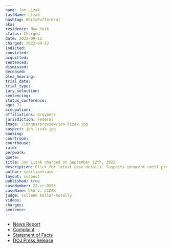 ```yaml
---
name: Jon Lizak
lastName: Lizak
hashtag: WhitePufferBrat
aka:
residence: New York
status: Charged
date: 2022-09-12
charged: 2022-09-12
indicted:
convicted:
acquitted:
sentenced:
dismissed:
deceased:
plea_hearing:
trial_date:
trial_type:
jury_selection:
sentencing:
status_conference:
age: 21
occupation:
affiliations: Groypers
jurisdiction: Federal
image: /images/preview/jon-lizak.jpg
suspect: jon-lizak.jpg
booking:
courtroom:
courthouse:
raid:
perpwalk:
quote:
title: Jon Lizak charged on September 12th, 2022
description: Click for latest case details. Suspects innocent until proven guilty.
author: seditiontrack
layout: suspect
published: true
caseNumber: 22-cr-0375
caseName: USA v. LIZAK
judge: Colleen Kollar-Kotelly
videos:
charges:
sentence:
---
```

- [News Report](https://www.nbcnews.com/politics/justice-department/members-far-right-group-america-first-charged-connection-jan-6-riot-rcna48664)
- [Complaint](https://www.justice.gov/usao-dc/case-multi-defendant/file/1536766/download)
- [Statement of Facts](https://www.justice.gov/usao-dc/case-multi-defendant/file/1536771/download)
- [DOJ Press Release](https://www.justice.gov/usao-dc/pr/virginia-man-arrested-felony-and-misdemeanor-charges-actions-during-jan-6-capitol-breach)
